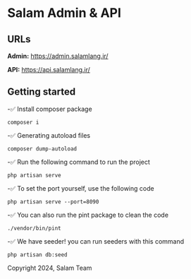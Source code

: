 # Salam Admin & API

## URLs

**Admin:** https://admin.salamlang.ir/

**API:** https://api.salamlang.ir/

## Getting started

-✅ Install composer package

```shell
composer i
```

-✅ Generating autoload files

```shell
composer dump-autoload
```

-✅ Run the following command to run the project

```shell
php artisan serve
```

-✅ To set the port yourself, use the following code

```shell
php artisan serve --port=8090
```

-✅ You can also run the pint package to clean the code

```shell
./vendor/bin/pint
```

-✅ We have seeder! you can run seeders with this command

```shell
php artisan db:seed
```

Copyright 2024, Salam Team
